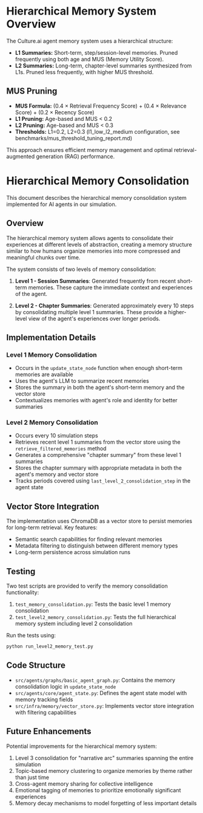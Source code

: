 # Hierarchical Memory System Overview

The Culture.ai agent memory system uses a hierarchical structure:

- **L1 Summaries:** Short-term, step/session-level memories. Pruned frequently using both age and MUS (Memory Utility Score).
- **L2 Summaries:** Long-term, chapter-level summaries synthesized from L1s. Pruned less frequently, with higher MUS threshold.

## MUS Pruning

- **MUS Formula:** (0.4 × Retrieval Frequency Score) + (0.4 × Relevance Score) + (0.2 × Recency Score)
- **L1 Pruning:** Age-based and MUS < 0.2
- **L2 Pruning:** Age-based and MUS < 0.3
- **Thresholds:** L1=0.2, L2=0.3 (l1_low_l2_medium configuration, see benchmarks/mus_threshold_tuning_report.md)

This approach ensures efficient memory management and optimal retrieval-augmented generation (RAG) performance.

# Hierarchical Memory Consolidation

This document describes the hierarchical memory consolidation system implemented for AI agents in our simulation.

## Overview

The hierarchical memory system allows agents to consolidate their experiences at different levels of abstraction, creating a memory structure similar to how humans organize memories into more compressed and meaningful chunks over time.

The system consists of two levels of memory consolidation:

1. **Level 1 - Session Summaries**: Generated frequently from recent short-term memories. These capture the immediate context and experiences of the agent.

2. **Level 2 - Chapter Summaries**: Generated approximately every 10 steps by consolidating multiple level 1 summaries. These provide a higher-level view of the agent's experiences over longer periods.

## Implementation Details

### Level 1 Memory Consolidation

- Occurs in the `update_state_node` function when enough short-term memories are available
- Uses the agent's LLM to summarize recent memories
- Stores the summary in both the agent's short-term memory and the vector store
- Contextualizes memories with agent's role and identity for better summaries

### Level 2 Memory Consolidation

- Occurs every 10 simulation steps
- Retrieves recent level 1 summaries from the vector store using the `retrieve_filtered_memories` method
- Generates a comprehensive "chapter summary" from these level 1 summaries
- Stores the chapter summary with appropriate metadata in both the agent's memory and vector store
- Tracks periods covered using `last_level_2_consolidation_step` in the agent state

## Vector Store Integration

The implementation uses ChromaDB as a vector store to persist memories for long-term retrieval. Key features:

- Semantic search capabilities for finding relevant memories
- Metadata filtering to distinguish between different memory types
- Long-term persistence across simulation runs

## Testing

Two test scripts are provided to verify the memory consolidation functionality:

1. `test_memory_consolidation.py`: Tests the basic level 1 memory consolidation
2. `test_level2_memory_consolidation.py`: Tests the full hierarchical memory system including level 2 consolidation

Run the tests using:

```bash
python run_level2_memory_test.py
```

## Code Structure

- `src/agents/graphs/basic_agent_graph.py`: Contains the memory consolidation logic in `update_state_node`
- `src/agents/core/agent_state.py`: Defines the agent state model with memory tracking fields
- `src/infra/memory/vector_store.py`: Implements vector store integration with filtering capabilities

## Future Enhancements

Potential improvements for the hierarchical memory system:

1. Level 3 consolidation for "narrative arc" summaries spanning the entire simulation
2. Topic-based memory clustering to organize memories by theme rather than just time
3. Cross-agent memory sharing for collective intelligence
4. Emotional tagging of memories to prioritize emotionally significant experiences
5. Memory decay mechanisms to model forgetting of less important details 